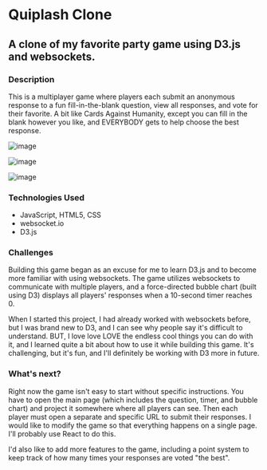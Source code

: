 # Quiplash Clone

## A clone of my favorite party game using D3.js and websockets.

### Description
This is a multiplayer game where players each submit an anonymous response to a fun fill-in-the-blank question, view all responses, and vote for their favorite. A bit like Cards Against Humanity, except you can fill in the blank however you like, and EVERYBODY gets to help choose the best response.

![image](https://github.com/hunter-atk/Quiplash-Clone/blob/master/Screenshots/Screen%20Shot%202018-06-06%20at%2010.03.56%20AM.png)

![image](https://github.com/hunter-atk/Quiplash-Clone/blob/master/Screenshots/Screen%20Shot%202018-06-06%20at%2010.00.47%20AM.png)

![image](https://github.com/hunter-atk/Quiplash-Clone/blob/master/Screenshots/Screen%20Shot%202018-06-06%20at%2010.03.36%20AM.png)

### Technologies Used
- JavaScript, HTML5, CSS
- websocket.io
- D3.js

### Challenges
Building this game began as an excuse for me to learn D3.js and to become more familiar with using websockets. The game utilizes websockets to communicate with multiple players, and a force-directed bubble chart (built using D3) displays all players' responses when a 10-second timer reaches 0.

When I started this project, I had already worked with websockets before, but I was brand new to D3, and I can see why people say it's difficult to understand. BUT, I love love LOVE the endless cool things you can do with it, and I learned quite a bit about how to use it while building this game. It's challenging, but it's fun, and I'll definitely be working with D3 more in future.

### What's next?
Right now the game isn't easy to start without specific instructions. You have to open the main page (which includes the question, timer, and bubble chart) and project it somewhere where all players can see. Then each player must open a separate and specific URL to submit their responses. I would like to modify the game so that everything happens on a single page. I'll probably use React to do this.

I'd also like to add more features to the game, including a point system to keep track of how many times your responses are voted "the best".